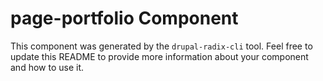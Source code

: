# page-portfolio Component

This component was generated by the `drupal-radix-cli` tool. Feel free to update this README to provide more information about your component and how to use it.